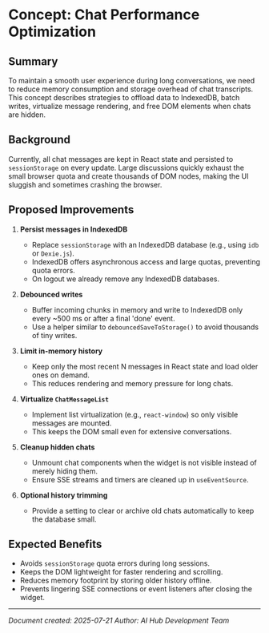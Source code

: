 # Concept: Chat Performance Optimization

## Summary

To maintain a smooth user experience during long conversations, we need to reduce memory consumption and storage overhead of chat transcripts. This concept describes strategies to offload data to IndexedDB, batch writes, virtualize message rendering, and free DOM elements when chats are hidden.

## Background

Currently, all chat messages are kept in React state and persisted to `sessionStorage` on every update. Large discussions quickly exhaust the small browser quota and create thousands of DOM nodes, making the UI sluggish and sometimes crashing the browser.

## Proposed Improvements

1. **Persist messages in IndexedDB**
   - Replace `sessionStorage` with an IndexedDB database (e.g., using `idb` or `Dexie.js`).
   - IndexedDB offers asynchronous access and large quotas, preventing quota errors.
   - On logout we already remove any IndexedDB databases.

2. **Debounced writes**
   - Buffer incoming chunks in memory and write to IndexedDB only every ~500 ms or after a final 'done' event.
   - Use a helper similar to `debouncedSaveToStorage()` to avoid thousands of tiny writes.

3. **Limit in-memory history**
   - Keep only the most recent N messages in React state and load older ones on demand.
   - This reduces rendering and memory pressure for long chats.

4. **Virtualize `ChatMessageList`**
   - Implement list virtualization (e.g., `react-window`) so only visible messages are mounted.
   - This keeps the DOM small even for extensive conversations.

5. **Cleanup hidden chats**
   - Unmount chat components when the widget is not visible instead of merely hiding them.
   - Ensure SSE streams and timers are cleaned up in `useEventSource`.

6. **Optional history trimming**
   - Provide a setting to clear or archive old chats automatically to keep the database small.

## Expected Benefits

- Avoids `sessionStorage` quota errors during long sessions.
- Keeps the DOM lightweight for faster rendering and scrolling.
- Reduces memory footprint by storing older history offline.
- Prevents lingering SSE connections or event listeners after closing the widget.

---

_Document created: 2025-07-21_
_Author: AI Hub Development Team_
